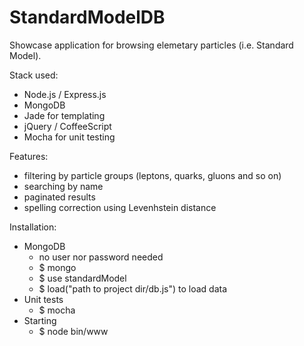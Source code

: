 # StandardModelDB
Showcase application for browsing elemetary particles (i.e. Standard Model). 

Stack used:
- Node.js / Express.js
- MongoDB
- Jade for templating
- jQuery / CoffeeScript
- Mocha for unit testing

Features:
- filtering by particle groups (leptons, quarks, gluons and so on)
- searching by name
- paginated results
- spelling correction using Levenhstein distance

Installation:
- MongoDB
  - no user nor password needed
  - $ mongo
  - $ use standardModel
  - $ load("path to project dir/db.js") to load data
- Unit tests
  - $ mocha
- Starting
  - $ node bin/www

